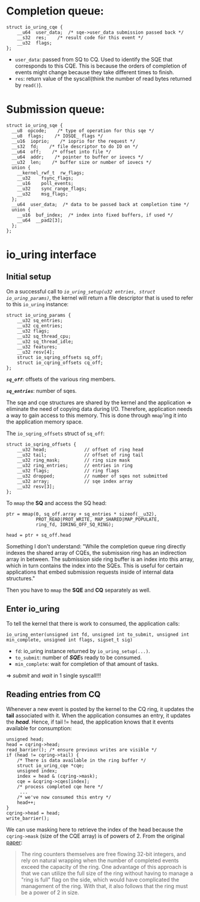 # Completion queue:

```
struct io_uring_cqe {
    __u64  user_data;  /* sqe->user_data submission passed back */
    __s32  res;    /* result code for this event */
    __u32  flags;
};
```
- ```user_data```: passed from SQ to CQ. Used to identify the SQE that corresponds to this CQE. This is because the orders of completion of events might change because they take different times to finish.
- ```res```: return value of the syscall(think the number of read bytes returned by ```read()```).

# Submission queue:
```
struct io_uring_sqe {
  __u8  opcode;    /* type of operation for this sqe */
  __u8  flags;    /* IOSQE_ flags */
  __u16  ioprio;    /* ioprio for the request */
  __s32  fd;    /* file descriptor to do IO on */
  __u64  off;    /* offset into file */
  __u64  addr;    /* pointer to buffer or iovecs */
  __u32  len;    /* buffer size or number of iovecs */
  union {
    __kernel_rwf_t  rw_flags;
    __u32    fsync_flags;
    __u16    poll_events;
    __u32    sync_range_flags;
    __u32    msg_flags;
  };
  __u64  user_data;  /* data to be passed back at completion time */
  union {
    __u16  buf_index;  /* index into fixed buffers, if used */
    __u64  __pad2[3];
  };
};
```

# io_uring interface

## Initial setup
On a successful call to *```io_uring_setup(u32 entries, struct io_uring_params)```*, the kernel will return a file descriptor that is used to refer to this ```io_uring``` instance:
```
struct io_uring_params {
    __u32 sq_entries;
    __u32 cq_entries;
    __u32 flags;
    __u32 sq_thread_cpu;
    __u32 sq_thread_idle;
    __u32 features;
    __u32 resv[4];
    struct io_sqring_offsets sq_off;
    struct io_cqring_offsets cq_off;
};
```

***```sq_off```***: offsets of the various ring members.

***```sq_entries```***: number of sqes.

The sqe and cqe structures are shared by the kernel and the application => eliminate the need of copying data during I/O.
Therefore, application needs a way to gain access to this memory. This is done through ```mmap```'ing it into the application memory space. 


The ```io_sqring_offsets``` struct of ```sq_off```:
```
struct io_sqring_offsets {  
    __u32 head;              // offset of ring head
    __u32 tail;              // offset of ring tail
    __u32 ring_mask;         // ring size mask
    __u32 ring_entries;      // entries in ring
    __u32 flags;             // ring flags
    __u32 dropped;           // number of sqes not submitted
    __u32 array;             // sqe index array
    __u32 resv[3];
};
```

To ```mmap``` the **SQ** and access the SQ head:
```
ptr = mmap(0, sq_off.array + sq_entries * sizeof(__u32),
           PROT_READ|PROT_WRITE, MAP_SHARED|MAP_POPULATE,
           ring_fd, IORING_OFF_SQ_RING);

head = ptr + sq_off.head
```

Something I don't understand: "While the completion queue ring directly indexes the shared array of CQEs, the submission ring has an indirection array in between. The submission side ring buffer is an index into this array, which in turn contains the index into the SQEs. This is useful for certain applications that embed submission requests inside of internal data structures."

Then you have to ```mmap``` the **SQE** and **CQ** separately as well.

## Enter io_uring
To tell the kernel that there is work to consumed, the application calls: 
```
io_uring_enter(unsigned int fd, unsigned int to_submit, unsigned int min_complete, unsigned int flags, sigset_t sig)
```
- ```fd```: io_uring instance returned by ```io_uring_setup(...)```.
- ```to_submit```: number of ***SQE***s ready to be consumed.
- ```min_complete```: wait for completion of that amount of tasks.

=> *submit* and *wait* in 1 single syscall!!!

## Reading entries from CQ
Whenever a new event is posted by the kernel to the CQ ring, it updates the **tail** associated with it. When the application consumes an entry, it updates the ***head***. 
Hence, if tail != head, the application knows that it events available for consumption:
```
unsigned head;
head = cqring->head;
read_barrier(); /* ensure previous writes are visible */
if (head != cqring->tail) {
    /* There is data available in the ring buffer */
    struct io_uring_cqe *cqe;
    unsigned index;
    index = head & (cqring->mask);
    cqe = &cqring->cqes[index];
    /* process completed cqe here */
     ...
    /* we've now consumed this entry */
    head++;
}
cqring->head = head;
write_barrier();
```

We can use masking here to retrieve the index of the head because the ```cqring->mask``` (size of the CQE array) is of powers of 2. From the original [paper](https://kernel.dk/io_uring.pdf): 
> The ring counters themselves are free flowing 32-bit integers, and rely on natural wrapping when the number of completed events exceed the capacity of the ring. One advantage of this approach is that we can utilize the full size of the ring without having to manage a "ring is full" flag on the side, which would have complicated the management of the ring. With that, it also follows that the ring must be a power of 2 in size.


